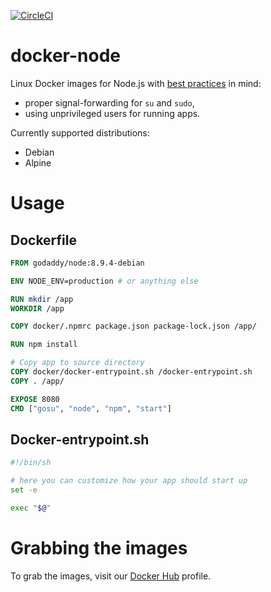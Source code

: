 [![CircleCI](https://circleci.com/gh/godaddy/docker-node/tree/master.svg?style=svg)](https://circleci.com/gh/godaddy/docker-node/tree/master)

# docker-node

Linux Docker images for Node.js with [best practices](https://docs.docker.com/engine/userguide/eng-image/dockerfile_best-practices/) in mind:

* proper signal-forwarding for `su` and `sudo`,
* using unprivileged users for running apps.

Currently supported distributions:

* Debian
* Alpine

# Usage

## Dockerfile

```Dockerfile
FROM godaddy/node:8.9.4-debian

ENV NODE_ENV=production # or anything else

RUN mkdir /app
WORKDIR /app

COPY docker/.npmrc package.json package-lock.json /app/

RUN npm install

# Copy app to source directory
COPY docker/docker-entrypoint.sh /docker-entrypoint.sh
COPY . /app/

EXPOSE 8080
CMD ["gosu", "node", "npm", "start"]
```

## Docker-entrypoint.sh

```bash
#!/bin/sh

# here you can customize how your app should start up
set -e

exec "$@"
```

# Grabbing the images

To grab the images, visit our [Docker Hub](https://hub.docker.com/r/godaddy/node/) profile.
